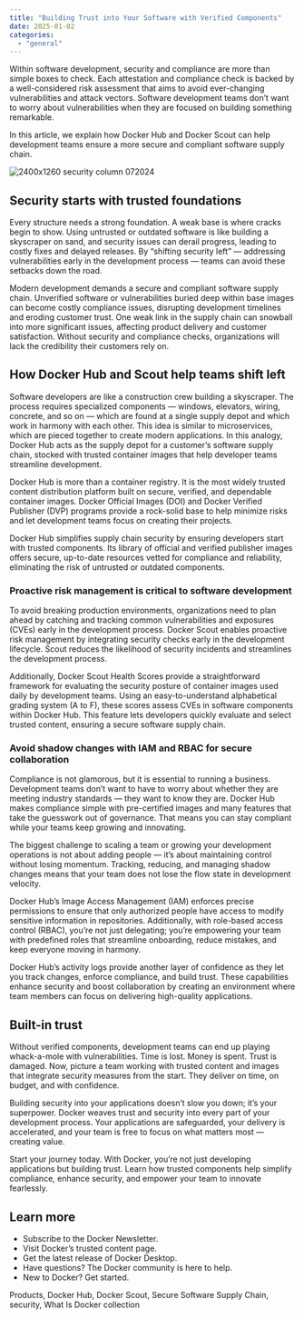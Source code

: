 ```yaml
---
title: "Building Trust into Your Software with Verified Components"
date: 2025-01-02
categories: 
  - "general"
---
```


Within software development, security and compliance are more than simple boxes to check. Each attestation and compliance check is backed by a well-considered risk assessment that aims to avoid ever-changing vulnerabilities and attack vectors. Software development teams don’t want to worry about vulnerabilities when they are focused on building something remarkable.

In this article, we explain how Docker Hub and Docker Scout can help development teams ensure a more secure and compliant software supply chain. 

![2400x1260 security column 072024](https://www.docker.com/wp-content/uploads/2024/07/2400x1260_security-column-072024-1110x583.png "- 2400x1260 security column 072024")

## Security starts with trusted foundations

Every structure needs a strong foundation. A weak base is where cracks begin to show. Using untrusted or outdated software is like building a skyscraper on sand, and security issues can derail progress, leading to costly fixes and delayed releases. By “shifting security left” — addressing vulnerabilities early in the development process — teams can avoid these setbacks down the road.  

Modern development demands a secure and compliant software supply chain. Unverified software or vulnerabilities buried deep within base images can become costly compliance issues, disrupting development timelines and eroding customer trust. One weak link in the supply chain can snowball into more significant issues, affecting product delivery and customer satisfaction. Without security and compliance checks, organizations will lack the credibility their customers rely on.

## How Docker Hub and Scout help teams shift left

Software developers are like a construction crew building a skyscraper. The process requires specialized components — windows, elevators, wiring, concrete, and so on — which are found at a single supply depot and which work in harmony with each other. This idea is similar to microservices, which are pieced together to create modern applications. In this analogy, Docker Hub acts as the supply depot for a customer’s software supply chain, stocked with trusted container images that help developer teams streamline development.

Docker Hub is more than a container registry. It is the most widely trusted content distribution platform built on secure, verified, and dependable container images. Docker Official Images (DOI) and Docker Verified Publisher (DVP) programs provide a rock-solid base to help minimize risks and let development teams focus on creating their projects. 

Docker Hub simplifies supply chain security by ensuring developers start with trusted components. Its library of official and verified publisher images offers secure, up-to-date resources vetted for compliance and reliability, eliminating the risk of untrusted or outdated components.

### Proactive risk management is critical to software development

To avoid breaking production environments, organizations need to plan ahead by catching and tracking common vulnerabilities and exposures (CVEs) early in the development process. Docker Scout enables proactive risk management by integrating security checks early in the development lifecycle. Scout reduces the likelihood of security incidents and streamlines the development process.

Additionally, Docker Scout Health Scores provide a straightforward framework for evaluating the security posture of container images used daily by development teams. Using an easy-to-understand alphabetical grading system (A to F), these scores assess CVEs in software components within Docker Hub. This feature lets developers quickly evaluate and select trusted content, ensuring a secure software supply chain.

### Avoid shadow changes with IAM and RBAC for secure collaboration

Compliance is not glamorous, but it is essential to running a business. Development teams don’t want to have to worry about whether they are meeting industry standards — they want to know they are. Docker Hub makes compliance simple with pre-certified images and many features that take the guesswork out of governance. That means you can stay compliant while your teams keep growing and innovating.

The biggest challenge to scaling a team or growing your development operations is not about adding people — it’s about maintaining control without losing momentum. Tracking, reducing, and managing shadow changes means that your team does not lose the flow state in development velocity. 

Docker Hub’s Image Access Management (IAM) enforces precise permissions to ensure that only authorized people have access to modify sensitive information in repositories. Additionally, with role-based access control (RBAC), you’re not just delegating; you’re empowering your team with predefined roles that streamline onboarding, reduce mistakes, and keep everyone moving in harmony.

Docker Hub’s activity logs provide another layer of confidence as they let you track changes, enforce compliance, and build trust. These capabilities enhance security and boost collaboration by creating an environment where team members can focus on delivering high-quality applications.

## Built-in trust

Without verified components, development teams can end up playing whack-a-mole with vulnerabilities. Time is lost. Money is spent. Trust is damaged. Now, picture a team working with trusted content and images that integrate security measures from the start. They deliver on time, on budget, and with confidence.

Building security into your applications doesn’t slow you down; it’s your superpower. Docker weaves trust and security into every part of your development process. Your applications are safeguarded, your delivery is accelerated, and your team is free to focus on what matters most — creating value.

Start your journey today. With Docker, you’re not just developing applications but building trust. Learn how trusted components help simplify compliance, enhance security, and empower your team to innovate fearlessly. 

## Learn more

- Subscribe to the Docker Newsletter. 
- Visit Docker’s trusted content page.
- Get the latest release of Docker Desktop.
- Have questions? The Docker community is here to help.
- New to Docker? Get started.

​Products, Docker Hub, Docker Scout, Secure Software Supply Chain, security, What Is Docker collection
